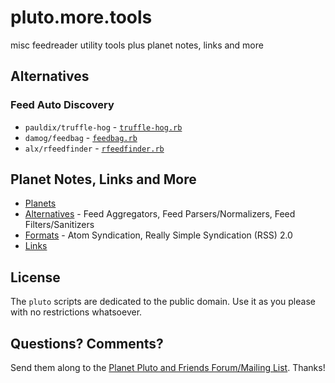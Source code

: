 # pluto.more.tools

misc feedreader utility tools plus planet notes, links and more



## Alternatives

### Feed Auto Discovery

- `pauldix/truffle-hog` - [`truffle-hog.rb`](https://github.com/pauldix/truffle-hog/blob/master/lib/truffle-hog.rb)
- `damog/feedbag` - [`feedbag.rb`](https://github.com/damog/feedbag/blob/master/lib/feedbag.rb)
- `alx/rfeedfinder` - [`rfeedfinder.rb`](https://github.com/alx/rfeedfinder/blob/master/lib/rfeedfinder.rb)



## Planet Notes, Links and More


- [Planets](PLANETS.md)
- [Alternatives](ALTERNATIVES.md) - Feed Aggregators, Feed Parsers/Normalizers, Feed Filters/Sanitizers
- [Formats](FORMATS.md) - Atom Syndication, Really Simple Syndication (RSS) 2.0
- [Links](LINKS.md)



## License

The `pluto` scripts are dedicated to the public domain.
Use it as you please with no restrictions whatsoever.

## Questions? Comments?

Send them along to the [Planet Pluto and Friends Forum/Mailing List](http://groups.google.com/group/feedreader).
Thanks!
